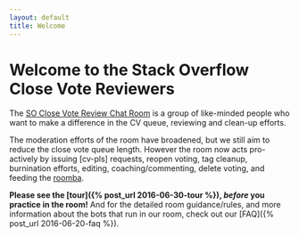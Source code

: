 ```yaml
---
layout: default
title: Welcome
---
```


# Welcome to the Stack Overflow Close Vote Reviewers


The [SO Close Vote Review Chat Room](http://chat.stackoverflow.com/rooms/info/41570/so-close-vote-reviewers) is a group of like-minded people who want to make a difference in the CV queue, reviewing and clean-up efforts.

The moderation efforts of the room have broadened, but we still aim to reduce the close vote queue length. However the room now acts pro-actively by issuing [cv-pls] requests, reopen voting, tag cleanup, burnination efforts, editing, coaching/commenting, delete voting, and feeding the [roomba](http://meta.stackexchange.com/questions/173513/turbocharging-the-roomba-solutions-for-premature-deletion).

**Please see the [tour]({% post_url 2016-06-30-tour %}), *before* you practice in the room!** And for the detailed room guidance/rules, and more information about the bots that run in our room, check out our [FAQ]({% post_url 2016-06-20-faq %}).
